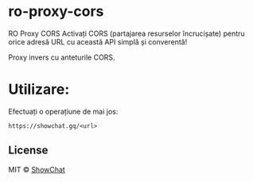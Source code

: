 # ro-proxy-cors

RO Proxy CORS
Activați CORS (partajarea resurselor încrucișate) pentru orice adresă URL cu această API simplă și converentă!

Proxy invers cu anteturile CORS.

# Utilizare:

Efectuați o operațiune de mai jos:
```
https://showchat.gq/<url>
```

## License

MIT © [ShowChat](https://showchat.tk)
 


